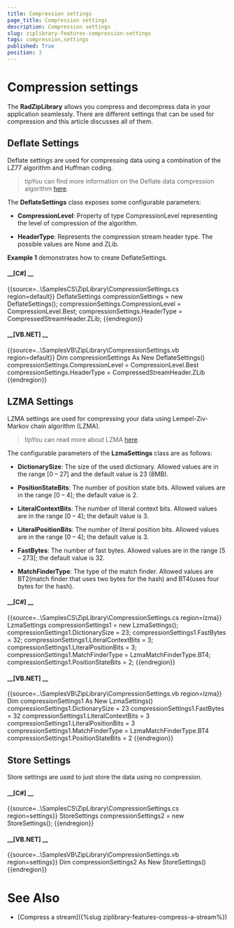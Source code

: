 ```yaml
---
title: Compression settings
page_title: Compression settings
description: Compression settings
slug: ziplibrary-features-compression-settings
tags: compression,settings
published: True
position: 3
---
```


# Compression settings



The __RadZipLibrary__ allows you compress and decompress data in your application seamlessly. There are different settings that can
        be used for compression and this article discusses all of them.
      

## Deflate Settings

Deflate settings are used for compressing data using a combination of the LZ77 algorithm and Huffman coding.
        

>tipYou can find more information on the Deflate data compression algorithm
            [here](http://en.wikipedia.org/wiki/DEFLATE).
          

The __DeflateSettings__ class exposes some configurable parameters:
        

* __CompressionLevel__: Property of type CompressionLevel representing the level of compression of the algorithm.
            

* __HeaderType__: Represents the compression stream header type. The possible values are None and ZLib.
            

__Example 1__ demonstrates how to create DeflateSettings.
        

#### __[C#] __

{{source=..\SamplesCS\ZipLibrary\CompressionSettings.cs region=default}}
	            DeflateSettings compressionSettings = new DeflateSettings();
	            compressionSettings.CompressionLevel = CompressionLevel.Best;
	            compressionSettings.HeaderType = CompressedStreamHeader.ZLib;
	{{endregion}}



#### __[VB.NET] __

{{source=..\SamplesVB\ZipLibrary\CompressionSettings.vb region=default}}
	        Dim compressionSettings As New DeflateSettings()
	        compressionSettings.CompressionLevel = CompressionLevel.Best
	        compressionSettings.HeaderType = CompressedStreamHeader.ZLib
	{{endregion}}



## LZMA Settings

LZMA settings are used for compressing your data using Lempel-Ziv-Markov chain algorithm (LZMA).
        

>tipYou can read more about LZMA
            [here](http://en.wikipedia.org/wiki/Lempel%E2%80%93Ziv%E2%80%93Markov_chain_algorithm).
          

The configurable parameters of the __LzmaSettings__ class are as follows:
        

* __DictionarySize__: The size of the used dictionary. Allowed values are in the range [0 – 27] and the default value is 23 (8MB).
            

* __PositionStateBits__: The number of position state bits. Allowed values are in the range [0 – 4]; the default value is 2.
            

* __LiteralContextBits__: The number of literal context bits. Allowed values are in the range [0 – 4]; the default value is 3.
            

* __LiteralPositionBits__: The number of literal position bits. Allowed values are in the range [0 – 4]; the default value is 3.
            

* __FastBytes__: The number of fast bytes. Allowed values are in the range [5 – 273]; the default value is 32.
            

* __MatchFinderType__: The type of the match finder. Allowed values are BT2(match finder that uses two bytes for the hash) 
              and BT4(uses four bytes for the hash).
            

#### __[C#] __

{{source=..\SamplesCS\ZipLibrary\CompressionSettings.cs region=lzma}}
	            LzmaSettings compressionSettings1 = new LzmaSettings();
	            compressionSettings1.DictionarySize = 23;
	            compressionSettings1.FastBytes = 32;
	            compressionSettings1.LiteralContextBits = 3;
	            compressionSettings1.LiteralPositionBits = 3;
	            compressionSettings1.MatchFinderType = LzmaMatchFinderType.BT4;
	            compressionSettings1.PositionStateBits = 2;
	{{endregion}}



#### __[VB.NET] __

{{source=..\SamplesVB\ZipLibrary\CompressionSettings.vb region=lzma}}
	        Dim compressionSettings1 As New LzmaSettings()
	        compressionSettings1.DictionarySize = 23
	        compressionSettings1.FastBytes = 32
	        compressionSettings1.LiteralContextBits = 3
	        compressionSettings1.LiteralPositionBits = 3
	        compressionSettings1.MatchFinderType = LzmaMatchFinderType.BT4
	        compressionSettings1.PositionStateBits = 2
	{{endregion}}



## Store Settings

Store settings are used to just store the data using no compression.
        

#### __[C#] __

{{source=..\SamplesCS\ZipLibrary\CompressionSettings.cs region=settings}}
	            StoreSettings compressionSettings2 = new StoreSettings();
	{{endregion}}



#### __[VB.NET] __

{{source=..\SamplesVB\ZipLibrary\CompressionSettings.vb region=settings}}
	        Dim compressionSettings2 As New StoreSettings()
	{{endregion}}



# See Also

 * [Compress a stream]({%slug ziplibrary-features-compress-a-stream%})
